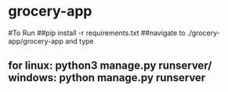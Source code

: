 # grocery-app
#To Run
##pip install -r requirements.txt
##navigate to ./grocery-app/grocery-app and type
## for linux: python3 manage.py runserver/ windows: python manage.py runserver